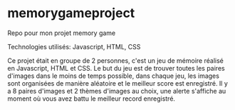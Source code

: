 # memorygameproject

Repo pour mon projet memory game

Technologies utilisés: Javascript, HTML, CSS

Ce projet était en groupe de 2 personnes, c'est un jeu de mémoire réalisé en Javascript, HTML et CSS. 
Le but du jeu est de trouver toutes les paires d'images dans le moins de temps possible, dans chaque jeu, 
les images sont organisées de manière aléatoire et le meilleur score est enregistré. Il y a 8 paires d'images et 2 thèmes d'images au choix, 
une alerte s'affiche au moment où vous avez battu le meilleur record enregistré.